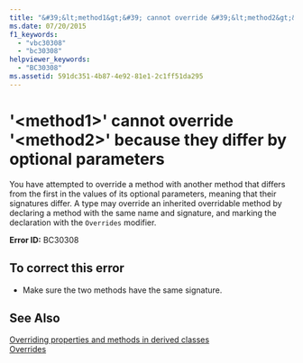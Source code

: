 ```yaml
---
title: "&#39;&lt;method1&gt;&#39; cannot override &#39;&lt;method2&gt;&#39; because they differ by optional parameters"
ms.date: 07/20/2015
f1_keywords: 
  - "vbc30308"
  - "bc30308"
helpviewer_keywords: 
  - "BC30308"
ms.assetid: 591dc351-4b87-4e92-81e1-2c1ff51da295
---
```

# &#39;&lt;method1&gt;&#39; cannot override &#39;&lt;method2&gt;&#39; because they differ by optional parameters
You have attempted to override a method with another method that differs from the first in the values of its optional parameters, meaning that their signatures differ. A type may override an inherited overridable method by declaring a method with the same name and signature, and marking the declaration with the `Overrides` modifier.  
  
 **Error ID:** BC30308  
  
## To correct this error  
  
- Make sure the two methods have the same signature.  
  
## See Also  
 [Overriding properties and methods in derived classes](~/docs/visual-basic/programming-guide/language-features/objects-and-classes/inheritance-basics.md#overriding-properties-and-methods-in-derived-classes)  
 [Overrides](../../visual-basic/language-reference/modifiers/overrides.md)
